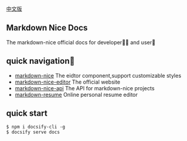 [中文版](./README.zh-CN.md)

## Markdown Nice Docs
The markdown-nice official docs for developer👩‍💻 and user🙍‍

## quick navigation🔖
- [markdown-nice](https://github.com/mdnice/markdown-nice) The eidtor component,support customizable styles
- [markdown-nice-editor](https://github.com/mdnice/markdown-nice-editor) The official website
- [markdown-nice-api](https://github.com/mdnice/markdown-nice-api) The API for markdown-nice projects
- [markdown-resume](https://github.com/mdnice/markdown-resume) Online personal resume editor

## quick start

```shell
$ npm i docsify-cli -g 
$ docsify serve docs
```
